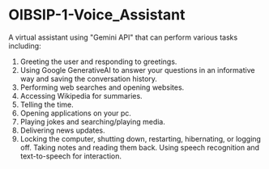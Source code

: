 # OIBSIP-1-Voice_Assistant

A virtual assistant using "Gemini API" that can perform various tasks including:
1. Greeting the user and responding to greetings.
2. Using Google GenerativeAI to answer your questions in an informative way and saving the conversation history.
3. Performing web searches and opening websites.
4. Accessing Wikipedia for summaries.
5. Telling the time.
6. Opening applications on your pc.
7. Playing jokes and searching/playing media.
8. Delivering news updates.
9. Locking the computer, shutting down, restarting, hibernating, or logging off.
Taking notes and reading them back.
Using speech recognition and text-to-speech for interaction.
